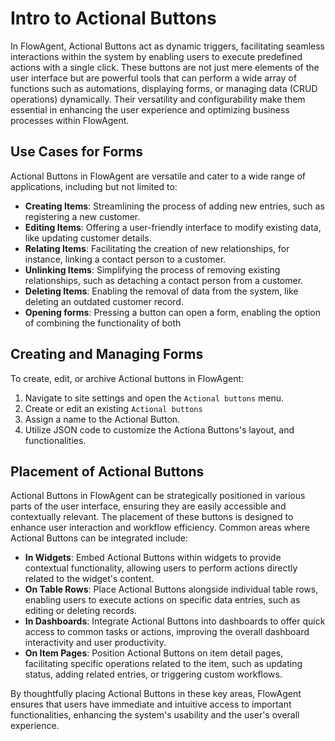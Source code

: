 # Intro to Actional Buttons

In FlowAgent, Actional Buttons act as dynamic triggers, facilitating seamless interactions within the system by enabling users to execute predefined actions with a single click. 
These buttons are not just mere elements of the user interface but are powerful tools that can perform a wide array of functions such as automations, displaying forms, or managing data (CRUD operations) dynamically. 
Their versatility and configurability make them essential in enhancing the user experience and optimizing business processes within FlowAgent.

## Use Cases for Forms

Actional Buttons in FlowAgent are versatile and cater to a wide range of applications, including but not limited to:

- **Creating Items**: Streamlining the process of adding new entries, such as registering a new customer.
- **Editing Items**: Offering a user-friendly interface to modify existing data, like updating customer details.
- **Relating Items**: Facilitating the creation of new relationships, for instance, linking a contact person to a customer.
- **Unlinking Items**: Simplifying the process of removing existing relationships, such as detaching a contact person from a customer.
- **Deleting Items**: Enabling the removal of data from the system, like deleting an outdated customer record.
- **Opening forms**: Pressing a button can open a form, enabling the option of combining the functionality of both

## Creating and Managing Forms

To create, edit, or archive Actional buttons in FlowAgent:

1. Navigate to site settings and open the `Actional buttons` menu.
2. Create or edit an existing `Actional buttons`
3. Assign a name to the Actional Button.
4. Utilize JSON code to customize the Actiona Buttons's layout, and functionalities.

## Placement of Actional Buttons

Actional Buttons in FlowAgent can be strategically positioned in various parts of the user interface, ensuring they are easily accessible and contextually relevant. The placement of these buttons is designed to enhance user interaction and workflow efficiency. Common areas where Actional Buttons can be integrated include:

- **In Widgets**: Embed Actional Buttons within widgets to provide contextual functionality, allowing users to perform actions directly related to the widget's content.
- **On Table Rows**: Place Actional Buttons alongside individual table rows, enabling users to execute actions on specific data entries, such as editing or deleting records.
- **In Dashboards**: Integrate Actional Buttons into dashboards to offer quick access to common tasks or actions, improving the overall dashboard interactivity and user productivity.
- **On Item Pages**: Position Actional Buttons on item detail pages, facilitating specific operations related to the item, such as updating status, adding related entries, or triggering custom workflows.

By thoughtfully placing Actional Buttons in these key areas, FlowAgent ensures that users have immediate and intuitive access to important functionalities, enhancing the system's usability and the user's overall experience.
